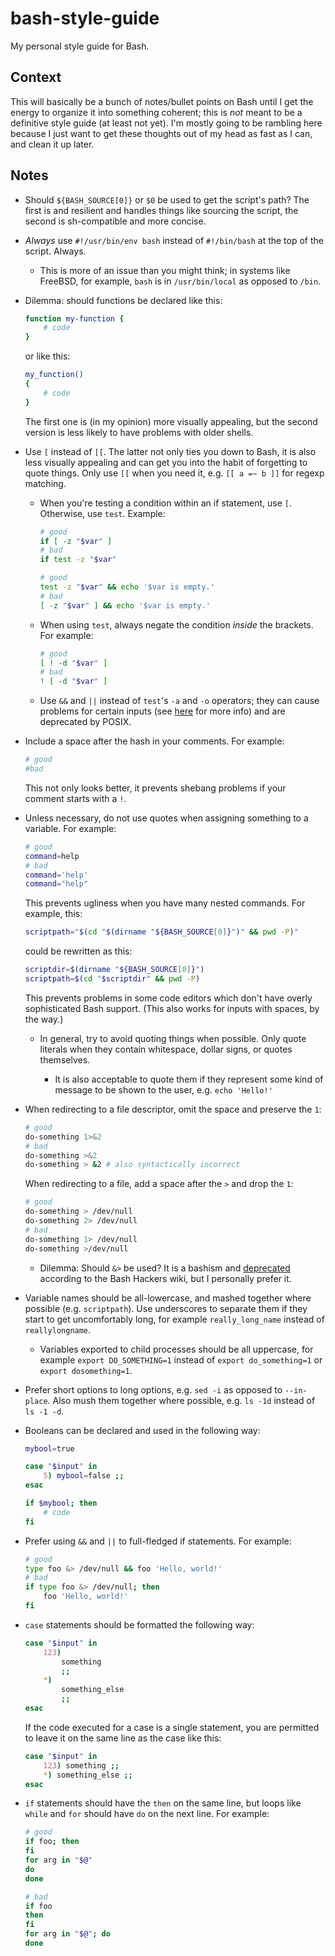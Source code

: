 # bash-style-guide

My personal style guide for Bash.

## Context

This will basically be a bunch of notes/bullet points on Bash until I get the energy to organize it into something coherent; this is *not* meant to be a definitive style guide (at least not yet). I'm mostly going to be rambling here because I just want to get these thoughts out of my head as fast as I can, and clean it up later.

## Notes

- Should `${BASH_SOURCE[0]}` or `$0` be used to get the script's path? The first is and resilient and handles things like sourcing the script, the second is sh-compatible and more concise.

- *Always* use `#!/usr/bin/env bash` instead of `#!/bin/bash` at the top of the script. Always.
    - This is more of an issue than you might think; in systems like FreeBSD, for example, `bash` is in `/usr/bin/local` as opposed to `/bin`.

- Dilemma: should functions be declared like this:

    ```bash
    function my-function {
        # code
    }
    ```

    or like this:
 
    ```bash
    my_function()
    {
        # code
    }
    ```
 
    The first one is (in my opinion) more visually appealing, but the second version is less likely to have problems with older shells.

- Use `[` instead of `[[`. The latter not only ties you down to Bash, it is also less visually appealing and can get you into the habit of forgetting to quote things. Only use `[[` when you need it, e.g. `[[ a =~ b ]]` for regexp matching.
    - When you're testing a condition within an if statement, use `[`. Otherwise, use `test`. Example:

        ```bash
        # good
        if [ -z "$var" ]
        # bad
        if test -z "$var"
        
        # good
        test -z "$var" && echo '$var is empty.'
        # bad
        [ -z "$var" ] && echo '$var is empty.'
        ```
    
    - When using `test`, always negate the condition *inside* the brackets. For example:
    
        ```bash
        # good
        [ ! -d "$var" ]
        # bad
        ! [ -d "$var" ]
        ```
    
    - Use `&&` and `||` instead of `test`'s `-a` and `-o` operators; they can cause problems for certain inputs (see [here](http://pubs.opengroup.org/onlinepubs/9699919799/utilities/test.html#tag_20_128_16) for more info) and are deprecated by POSIX.

- Include a space after the hash in your comments. For example:

    ```bash
    # good
    #bad
    ```

    This not only looks better, it prevents shebang problems if your comment starts with a `!`.

- Unless necessary, do not use quotes when assigning something to a variable. For example:

    ```bash
    # good
    command=help
    # bad
    command='help'
    command="help"
    ```

    This prevents ugliness when you have many nested commands. For example, this:
    
    ```bash
    scriptpath="$(cd "$(dirname "${BASH_SOURCE[0]}")" && pwd -P)"
    ```
    
    could be rewritten as this:
    
    ```bash
    scriptdir=$(dirname "${BASH_SOURCE[0]}")
    scriptpath=$(cd "$scriptdir" && pwd -P)
    ```
    
    This prevents problems in some code editors which don't have overly sophisticated Bash support. (This also works for inputs with spaces, by the way.)
    
    - In general, try to avoid quoting things when possible. Only quote literals when they contain whitespace, dollar signs, or quotes themselves.
        
        - It is also acceptable to quote them if they represent some kind of message to be shown to the user, e.g. `echo 'Hello!'`

- When redirecting to a file descriptor, omit the space and preserve the `1`:

    ```bash
    # good
    do-something 1>&2
    # bad
    do-something >&2
    do-something > &2 # also syntactically incorrect
    ```
    
    When redirecting to a file, add a space after the `>` and drop the `1`:
    
    ```bash
    # good
    do-something > /dev/null
    do-something 2> /dev/null
    # bad
    do-something 1> /dev/null
    do-something >/dev/null
    ```
    
    - Dilemma: Should `&>` be used? It is a bashism and [deprecated](http://wiki.bash-hackers.org/scripting/obsolete) according to the Bash Hackers wiki, but I personally prefer it.

- Variable names should be all-lowercase, and mashed together where possible (e.g. `scriptpath`). Use underscores to separate them if they start to get uncomfortably long, for example `really_long_name` instead of `reallylongname`.

    - Variables exported to child processes should be all uppercase, for example `export DO_SOMETHING=1` instead of `export do_something=1` or `export dosomething=1`.

- Prefer short options to long options, e.g. `sed -i` as opposed to `--in-place`. Also mush them together where possible, e.g. `ls -1d` instead of `ls -1 -d`.

- Booleans can be declared and used in the following way:

    ```bash
    mybool=true
    
    case "$input" in
        5) mybool=false ;;
    esac
    
    if $mybool; then
        # code
    fi
    ```

- Prefer using `&&` and `||` to full-fledged if statements. For example:

    ```bash
    # good
    type foo &> /dev/null && foo 'Hello, world!'
    # bad
    if type foo &> /dev/null; then
        foo 'Hello, world!'
    fi
    ```

- `case` statements should be formatted the following way:

    ```bash
    case "$input" in
        123)
            something
            ;;
        *)
            something_else
            ;;
    esac
    ```
    
    If the code executed for a case is a single statement, you are permitted to leave it on the same line as the case like this:
    
    ```bash
    case "$input" in
        123) something ;;
        *) something_else ;;
    esac
    ```

- `if` statements should have the `then` on the same line, but loops like `while` and `for` should have `do` on the next line. For example:

    ```bash
    # good
    if foo; then
    fi
    for arg in "$@"
    do
    done
    
    # bad
    if foo
    then
    fi
    for arg in "$@"; do
    done
    ```
